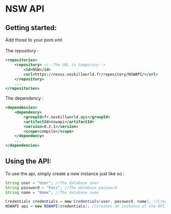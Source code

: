 # NSW API

## Getting started:
Add those to your pom.xml
<br>
<br>
The repository :
```xml
<repositories>
    <repository> <!--The URL is temporary-->
        <id>NSW</id>
        <url>https://nexus.noskillworld.fr/repository/NSWAPI/</url>
    </repository>
    ...
</repositories>
```

The dependency :
```xml
<dependencies>
    <dependency>
        <groupId>fr.noskillworld.api</groupId>
        <artifactId>nswapi</artifactId>
        <version>0.2.1</version>
        <scope>compile</scope>
    </dependency>
    ...
</dependencies>
```

## Using the API:

To use the api, simply create a new instance just like so :
```java
String user = "User"; //The database user
String password = "Pass"; //The database password
String name = "Name"; //The database name

Credentials credentials = new Credentials(user, password, name); //Creates credentials
NSWAPI api = new NSWAPI(credentials); //Creates an instance of the API
```
